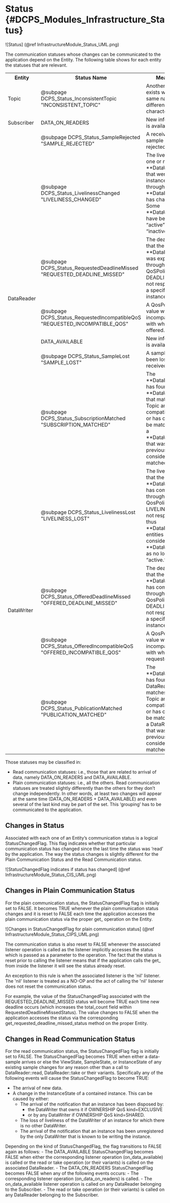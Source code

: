Status            {#DCPS_Modules_Infrastructure_Status}
================

![Status] (@ref InfrastructureModule_Status_UML.png)

The communication statuses whose changes can be communicated to the application depend on the Entity. The following table shows for each entity the statuses that are relevant.

<table>
    <tr>
        <th>Entity</th>
        <th>Status Name</th>
        <th>Meaning</th>
    </tr>
    <tr>
        <td>Topic</td>
        <td>@subpage DCPS_Status_InconsistentTopic "INCONSISTENT_TOPIC"</td>
        <td>Another topic exists with the same name but different characteristics.</td>
    </tr>
    <tr>
        <td>Subscriber</td>
        <td>DATA_ON_READERS</td>
        <td>New information is available.</td>
    </tr>
    <tr>
        <td rowspan="7">DataReader</td>
        <td>@subpage DCPS_Status_SampleRejected "SAMPLE_REJECTED"</td>
        <td>A received sample has been rejected</td>
    </tr>
    <tr>
        <td>@subpage DCPS_Status_LivelinessChanged "LIVELINESS_CHANGED"</td>
        <td>
            The liveliness of one or more **DataWriter** that were writing instances
            read through the **DataReader** has changed. Some **DataWriter** have
            become “active” or “inactive.”
        </td>
    <tr>
        <td>@subpage DCPS_Status_RequestedDeadlineMissed "REQUESTED_DEADLINE_MISSED"</td>
        <td>
            The deadline that the **DataReader** was expecting through its QoSPolicy
            DEADLINE was not respected for a specific instance.
        </td>
    </tr>
    <tr>
        <td>@subpage DCPS_Status_RequestedIncompatibleQoS "REQUESTED_INCOMPATIBLE_QOS"</td>
        <td>A QosPolicy value was incompatible with what is offered.</td>
    </tr>
    <tr>
        <td>DATA_AVAILABLE</td>
        <td>New information is available.</td>
    </tr>
    <tr>
        <td>@subpage DCPS_Status_SampleLost "SAMPLE_LOST"</td>
        <td>A sample has been lost (never received).</td>
    </tr>
    <tr>
        <td>@subpage DCPS_Status_SubscriptionMatched "SUBSCRIPTION_MATCHED"</td>
        <td>
            The **DataReader** has found a **DataWriter** that matches the Topic and
            has compatible QoS, or has ceased to be matched with a **DataWriter**
            that was previously considered to be matched.
        </td>
    </tr>
    <tr>
        <td rowspan="5">DataWriter</td>
        <td>@subpage DCPS_Status_LivelinessLost "LIVELINESS_LOST"</td>
        <td>
            The liveliness that the **DataWriter** has committed through its
            QosPolicy LIVELINESS was not respected; thus **DataReader** entities
            will consider the **DataWriter** as no longer “active.”
        </td>
    </tr>
    <tr>
        <td>@subpage DCPS_Status_OfferedDeadlineMissed "OFFERED_DEADLINE_MISSED"</td>
        <td>
            The deadline that the **DataWriter** has committed through its QosPolicy
            DEADLINE was not respected for a specific instance.
        </td>
    </tr>
    <tr>
        <td>@subpage DCPS_Status_OfferedIncompatibleQoS "OFFERED_INCOMPATIBLE_QOS"</td>
        <td>
            A QosPolicy value was incompatible with what was requested.
        </td>
    </tr>
    <tr>
        <td>@subpage DCPS_Status_PublicationMatched "PUBLICATION_MATCHED"</td>
        <td>
            The **DataWriter** has found DataReader that matches the Topic and has
            compatible QoS, or has ceased to be matched with a DataReader that
            was previously considered to be matched.
        </td>
    </tr>
</table>


Those statuses may be classified in:

- Read communication statuses: i.e., those that are related to arrival of data, namely DATA_ON_READERS and DATA_AVAILABLE.
- Plain communication statuses: i.e., all the others. Read communication statuses are treated slightly differently than the others for they don’t change independently.
    In other  words, at least two changes will appear at the same time (DATA_ON_READERS + DATA_AVAILABLE) and even several of the last kind may be part of the set. This ‘grouping’ has to be communicated to the application.

Changes in Status
-----------------
Associated with each one of an Entity’s communication status is a logical StatusChangedFlag. This flag indicates
whether that particular communication status has changed since the last time the status was ‘read’ by the application. The
way the status changes is slightly different for the Plain Communication Status and the Read Communication status.

![StatusChangedFlag indicates if status has changed] (@ref InfrastructureModule_Status_CIS_UML.png)

Changes in Plain Communication Status
-------------------------------------
For the plain communication status, the StatusChangedFlag flag is initially set to FALSE. It becomes TRUE whenever the plain communication status changes and it is reset to FALSE each time the application accesses the plain communication status via the proper get_<plain communication status> operation on the Entity.

![Changes in StatusChangedFlag for plain communication status] (@ref InfrastructureModule_Status_CIPS_UML.png)

The communication status is also reset to FALSE whenever the associated listener operation is called as the listener implicitly accesses the status which is passed as a parameter to the operation.
The fact that the status is reset prior to calling the listener means that if the application calls the get_<plain communication status> from inside the listener it will see the status already reset.

An exception to this rule is when the associated listener is the 'nil' listener.
The 'nil' listener is treated as a NO-OP and the act of calling the 'nil' listener does not reset the communication status.

For example, the value of the StatusChangedFlag associated with the REQUESTED_DEADLINE_MISSED status will become TRUE each time new deadline occurs (which increases the total_count field within RequestedDeadlineMissedStatus). The value changes to FALSE when the application accesses the status via the corresponding get_requested_deadline_missed_status method on the proper Entity.


Changes in Read Communication Status
--------------------------------------
For the read communication status, the StatusChangedFlag flag is initially set to FALSE.
The StatusChangedFlag becomes TRUE when either a data-sample arrives or else the ViewState, SampleState, or InstanceState of any existing sample changes for any reason other than a call to DataReader::read, DataReader::take or their variants.
Specifically any of the following events will cause the StatusChangedFlag to become TRUE:

- The arrival of new data.
- A change in the InstanceState of a contained instance. This can be caused by either:
    - The arrival of the notification that an instance has been disposed by:
        - the DataWriter that owns it if OWNERSHIP QoS kind=EXCLUSIVE
        - or by any DataWriter if OWNERSHIP QoS kind=SHARED.
    - The loss of liveliness of the DataWriter of an instance for which there is no other DataWriter.
    - The arrival of the notification that an instance has been unregistered by the only DataWriter that is known to be writing the instance.


Depending on the kind of StatusChangedFlag, the flag transitions to FALSE again as follows:
    - The DATA_AVAILABLE StatusChangedFlag becomes FALSE when either the corresponding listener operation (on_data_available) is called or the read or take operation (or their variants) is called on the associated DataReader.
    - The DATA_ON_READERS StatusChangedFlag becomes FALSE when any of the following events occurs:
    - The corresponding listener operation (on_data_on_readers) is called.
    - The on_data_available listener operation is called on any DataReader belonging to the Subscriber.
    - The read or take operation (or their variants) is called on any DataReader belonging to the Subscriber.
